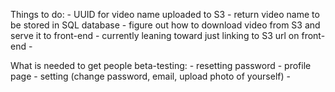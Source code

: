 Things to do:
    - UUID for video name uploaded to S3
    - return video name to be stored in SQL database
    - figure out how to download video from S3 and serve it to front-end
        - currently leaning toward just linking to S3 url on front-end
    - 


What is needed to get people beta-testing:
    - resetting password
    - profile page
    - setting (change password, email, upload photo of yourself)
    - 